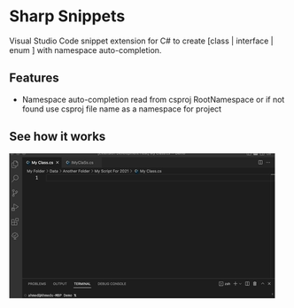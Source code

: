 # Sharp Snippets

Visual Studio Code snippet extension for C# to create [class | interface | enum ] with namespace auto-completion.

## Features

- Namespace auto-completion read from csproj RootNamespace or if not found use csproj file name as a namespace for project

## See how it works
  
![Example](images/example.gif)


